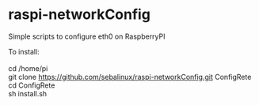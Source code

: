 # raspi-networkConfig
Simple scripts to configure eth0 on RaspberryPI

To install:<br>
<br>
cd /home/pi <br>
git clone https://github.com/sebalinux/raspi-networkConfig.git ConfigRete <br>
cd ConfigRete<br>
sh install.sh<br>


